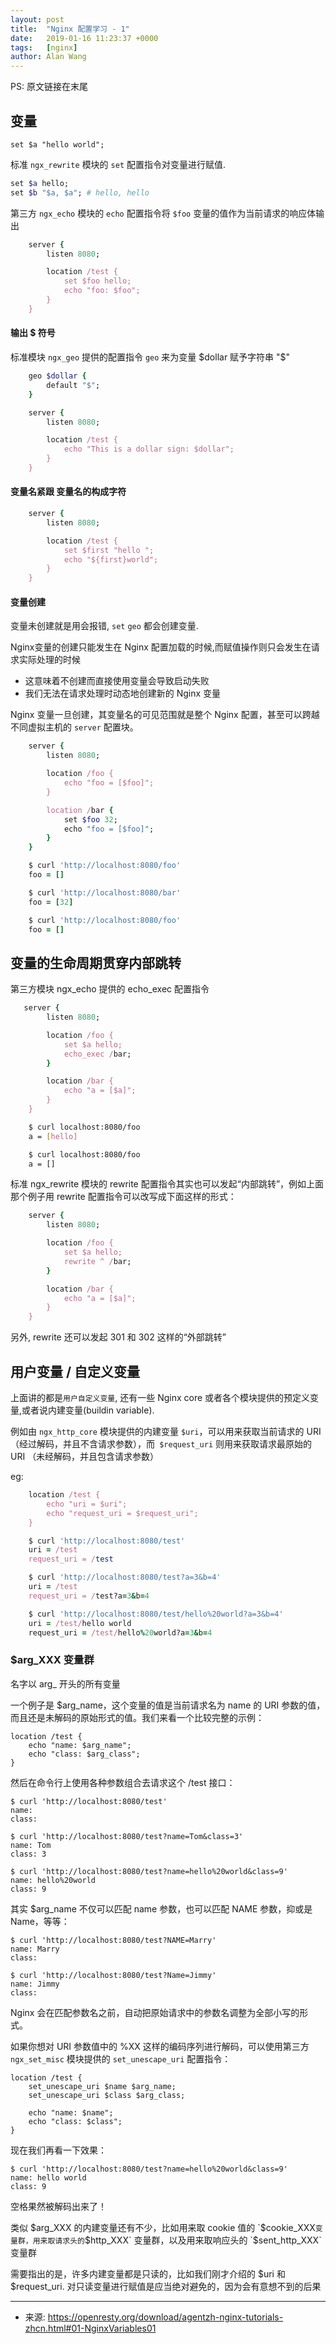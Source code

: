 ```yaml
---
layout: post
title:  "Nginx 配置学习 - 1"
date:   2019-01-16 11:23:37 +0000
tags:   [nginx]
author: Alan Wang
---
```


 PS: 原文链接在末尾


## 变量

```nginx
set $a "hello world";
```

标准 `ngx_rewrite` 模块的 `set` 配置指令对变量进行赋值.

```ruby
set $a hello;
set $b "$a, $a"; # hello, hello
```

第三方 `ngx_echo` 模块的 `echo` 配置指令将 `$foo` 变量的值作为当前请求的响应体输出
```ruby
    server {
        listen 8080;

        location /test {
            set $foo hello;
            echo "foo: $foo";
        }
    }
```

#### 输出 $ 符号
标准模块 `ngx_geo` 提供的配置指令 `geo` 来为变量 $dollar 赋予字符串 "$"

```ruby
    geo $dollar {
        default "$";
    }

    server {
        listen 8080;

        location /test {
            echo "This is a dollar sign: $dollar";
        }
    }
```

#### 变量名紧跟 变量名的构成字符

```ruby
    server {
        listen 8080;

        location /test {
            set $first "hello ";
            echo "${first}world";
        }
    }
```

#### 变量创建

变量未创建就是用会报错, `set` `geo` 都会创建变量.

Nginx变量的创建只能发生在 Nginx 配置加载的时候,而赋值操作则只会发生在请求实际处理的时候

- 这意味着不创建而直接使用变量会导致启动失败
- 我们无法在请求处理时动态地创建新的 Nginx 变量

Nginx 变量一旦创建，其变量名的可见范围就是整个 Nginx 配置，甚至可以跨越不同虚拟主机的 `server` 配置块。

```ruby
    server {
        listen 8080;

        location /foo {
            echo "foo = [$foo]";
        }

        location /bar {
            set $foo 32;
            echo "foo = [$foo]";
        }
    }
```

```ruby
    $ curl 'http://localhost:8080/foo'
    foo = []

    $ curl 'http://localhost:8080/bar'
    foo = [32]

    $ curl 'http://localhost:8080/foo'
    foo = []
```

## 变量的生命周期贯穿内部跳转

第三方模块 ngx_echo 提供的 echo_exec 配置指令

```ruby
   server {
        listen 8080;

        location /foo {
            set $a hello;
            echo_exec /bar;
        }

        location /bar {
            echo "a = [$a]";
        }
    }
```

```sh
    $ curl localhost:8080/foo
    a = [hello]

    $ curl localhost:8080/foo
    a = []
```

标准 ngx_rewrite 模块的 rewrite 配置指令其实也可以发起“内部跳转”，例如上面那个例子用 rewrite 配置指令可以改写成下面这样的形式：

```ruby
    server {
        listen 8080;

        location /foo {
            set $a hello;
            rewrite ^ /bar;
        }

        location /bar {
            echo "a = [$a]";
        }
    }
```

另外, rewrite 还可以发起 301 和 302 这样的“外部跳转”

## 用户变量 / 自定义变量

上面讲的都是`用户自定义变量`, 还有一些 Nginx core 或者各个模块提供的预定义变量,或者说内建变量(buildin variable).

例如由 `ngx_http_core` 模块提供的内建变量 `$uri`，可以用来获取当前请求的 URI（经过解码，并且不含请求参数），而` $request_uri` 则用来获取请求最原始的 URI （未经解码，并且包含请求参数）

eg:

```ruby
    location /test {
        echo "uri = $uri";
        echo "request_uri = $request_uri";
    }
```

```ruby
    $ curl 'http://localhost:8080/test'
    uri = /test
    request_uri = /test

    $ curl 'http://localhost:8080/test?a=3&b=4'
    uri = /test
    request_uri = /test?a=3&b=4

    $ curl 'http://localhost:8080/test/hello%20world?a=3&b=4'
    uri = /test/hello world
    request_uri = /test/hello%20world?a=3&b=4
```

###  $arg_XXX 变量群

名字以 arg_ 开头的所有变量

一个例子是 $arg_name，这个变量的值是当前请求名为 name 的 URI 参数的值，而且还是未解码的原始形式的值。我们来看一个比较完整的示例：

    location /test {
        echo "name: $arg_name";
        echo "class: $arg_class";
    }
然后在命令行上使用各种参数组合去请求这个 /test 接口：

    $ curl 'http://localhost:8080/test'
    name: 
    class: 

    $ curl 'http://localhost:8080/test?name=Tom&class=3'
    name: Tom
    class: 3

    $ curl 'http://localhost:8080/test?name=hello%20world&class=9'
    name: hello%20world
    class: 9
其实 $arg_name 不仅可以匹配 name 参数，也可以匹配 NAME 参数，抑或是 Name，等等：

    $ curl 'http://localhost:8080/test?NAME=Marry'
    name: Marry
    class: 

    $ curl 'http://localhost:8080/test?Name=Jimmy'
    name: Jimmy
    class: 

Nginx 会在匹配参数名之前，自动把原始请求中的参数名调整为全部小写的形式。

如果你想对 URI 参数值中的 %XX 这样的编码序列进行解码，可以使用第三方 `ngx_set_misc` 模块提供的 `set_unescape_uri` 配置指令：

    location /test {
        set_unescape_uri $name $arg_name;
        set_unescape_uri $class $arg_class;

        echo "name: $name";
        echo "class: $class";
    }
现在我们再看一下效果：

    $ curl 'http://localhost:8080/test?name=hello%20world&class=9'
    name: hello world
    class: 9
空格果然被解码出来了！

类似 $arg_XXX 的内建变量还有不少，比如用来取 cookie 值的 `$cookie_XXX` 变量群，用来取请求头的 `$http_XXX` 变量群，以及用来取响应头的 `$sent_http_XXX` 变量群

需要指出的是，许多内建变量都是只读的，比如我们刚才介绍的 $uri 和 $request_uri. 对只读变量进行赋值是应当绝对避免的，因为会有意想不到的后果



---
- 来源: https://openresty.org/download/agentzh-nginx-tutorials-zhcn.html#01-NginxVariables01

